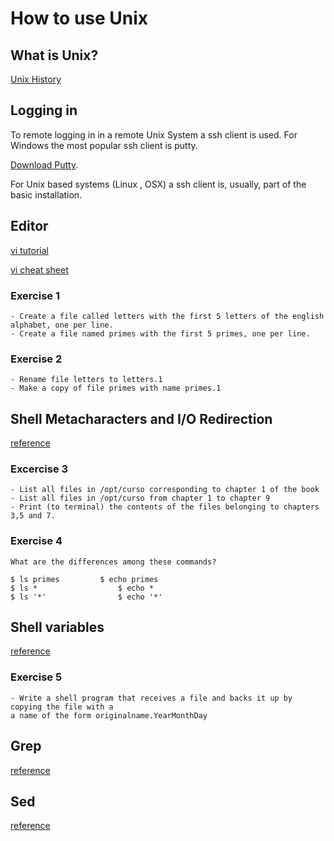 # How to use Unix

## What is Unix?

[Unix History](http://en.wikipedia.org/wiki/Unix)

## Logging in

To remote logging in in a remote Unix System a ssh client is used. For Windows the most popular
ssh client is putty.

[Download Putty](http://the.earth.li/~sgtatham/putty/latest/x86/putty.exe).

For Unix based systems (Linux , OSX) a ssh client is, usually, part of the basic installation.

## Editor

[vi tutorial](http://www.unix-manuals.com/tutorials/vi/vi-in-10-1.html)

[vi cheat sheet](http://www.albany.edu/faculty/hy973732/ist535/vi_editor_commands.pdf)

### Exercise 1

	- Create a file called letters with the first 5 letters of the english alphabet, one per line.
	- Create a file named primes with the first 5 primes, one per line.
	
### Exercise 2

	- Rename file letters to letters.1
	- Make a copy of file primes with name primes.1 
	

## Shell Metacharacters and I/O Redirection

[reference](http://www.kirp.chtf.stuba.sk/moodle/mod/book/tool/print/index.php?id=8170#ch3755)


### Excercise 3

	- List all files in /opt/curso corresponding to chapter 1 of the book
	- List all files in /opt/curso from chapter 1 to chapter 9
	- Print (to terminal) the contents of the files belonging to chapters 3,5 and 7.


### Exercise 4

	What are the differences among these commands?
	
	$ ls primes			$ echo primes
	$ ls *					$ echo *
	$ ls '*'				$ echo '*'
	


## Shell variables

[reference](https://caligari.dartmouth.edu/doc/solaris-forte/IPE/dbx/dbx88e.html)



### Exercise 5

	- Write a shell program that receives a file and backs it up by copying the file with a 
	a name of the form originalname.YearMonthDay

## Grep

[reference](http://linuxcourse.rutgers.edu/documents/Bash-Beginners-Guide/chap_04.html)

## Sed

[reference](http://linuxcourse.rutgers.edu/documents/Bash-Beginners-Guide/chap_05.html)

	



